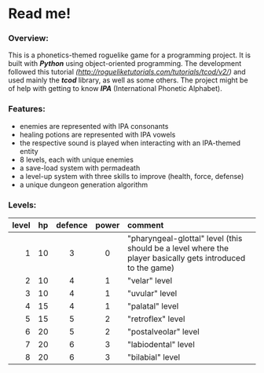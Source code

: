 # Read me!

### Overview:

This is a phonetics-themed roguelike game for a programming project. It is built with ___Python___ using object-oriented programming. The development followed this tutorial *(http://rogueliketutorials.com/tutorials/tcod/v2/)* and used mainly the ___tcod___ library, as well as some others. The project might be of help with getting to know ___IPA___ (International Phonetic Alphabet).

### Features:

- enemies are represented with IPA consonants
- healing potions are represented with IPA vowels
- the respective sound is played when interacting with an IPA-themed entity
- 8 levels, each with unique enemies
- a save-load system with permadeath
- a level-up system with three skills to improve (health, force, defense)
- a unique dungeon generation algorithm

### Levels:

| level | hp | defence | power | comment |
|--:|:----:|:-----:|:----:|:----------|
| 1 | 10 | 3 | 0 | "pharyngeal-glottal" level (this should be a level where the player basically gets introduced to the game) |
| 2 | 10 | 4 | 1 | "velar" level |
| 3 | 10 | 4 | 1 | "uvular" level |
| 4 | 15 | 4 | 1 | "palatal" level |
| 5 | 15 | 5 | 2 | "retroflex" level |
| 6 | 20 | 5 | 2 | "postalveolar" level |
| 7 | 20 | 6 | 3 | "labiodental" level |
| 8 | 20 | 6 | 3 | "bilabial" level |
